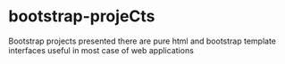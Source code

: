 # bootstrap-projeCts
Bootstrap projects presented there are pure html and bootstrap template interfaces useful in most case of web applications
